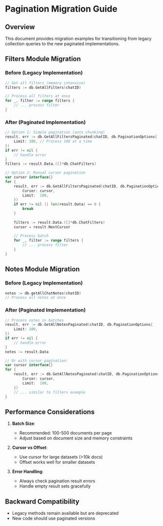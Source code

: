# Pagination Migration Guide

## Overview
This document provides migration examples for transitioning from legacy collection queries to the new paginated implementations.

## Filters Module Migration

### Before (Legacy Implementation)
```go
// Get all filters (memory intensive)
filters := db.GetAllFilters(chatID)

// Process all filters at once
for _, filter := range filters {
    // ... process filter
}
```

### After (Paginated Implementation)
```go 
// Option 1: Simple pagination (auto chunking)
result, err := db.GetAllFiltersPaginated(chatID, db.PaginationOptions{
    Limit: 100, // Process 100 at a time
})
if err != nil {
    // handle error
}
filters := result.Data.([]*db.ChatFilters)

// Option 2: Manual cursor pagination 
var cursor interface{}
for {
    result, err := db.GetAllFiltersPaginated(chatID, db.PaginationOptions{
        Cursor: cursor,
        Limit:  100,
    })
    if err != nil || len(result.Data) == 0 {
        break
    }
    
    filters := result.Data.([]*db.ChatFilters)
    cursor = result.NextCursor
    
    // Process batch
    for _, filter := range filters {
        // ... process filter
    }
}
```

## Notes Module Migration

### Before (Legacy Implementation)
```go
notes := db.getAllChatNotes(chatID)
// Process all notes at once
```

### After (Paginated Implementation)
```go
// Process notes in batches
result, err := db.GetAllNotesPaginated(chatID, db.PaginationOptions{
    Limit: 100, 
})
if err != nil {
    // handle error
}
notes := result.Data

// Or with cursor pagination:
var cursor interface{}
for {
    result, err := db.GetAllNotesPaginated(chatID, db.PaginationOptions{
        Cursor: cursor,
        Limit:  100,
    })
    // ... similar to filters example
}
```

## Performance Considerations

1. **Batch Size**: 
   - Recommended: 100-500 documents per page
   - Adjust based on document size and memory constraints

2. **Cursor vs Offset**:
   - Use cursor for large datasets (>10k docs)
   - Offset works well for smaller datasets

3. **Error Handling**:
   - Always check pagination result errors
   - Handle empty result sets gracefully

## Backward Compatibility
- Legacy methods remain available but are deprecated
- New code should use paginated versions